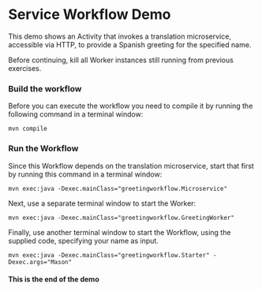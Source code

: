 # Service Workflow Demo
This demo shows an Activity that invokes a translation microservice, accessible via HTTP, to provide a Spanish greeting for the specified name.

Before continuing, kill all Worker instances still running from previous exercises.

### Build the workflow
Before you can execute the workflow you need to compile it by running the following command in a terminal window:

```
mvn compile
```

### Run the Workflow
Since this Workflow depends on the translation microservice, start that 
first by running this command in a terminal window:

```
mvn exec:java -Dexec.mainClass="greetingworkflow.Microservice"
```

Next, use a separate terminal window to start the Worker:

```
mvn exec:java -Dexec.mainClass="greetingworkflow.GreetingWorker"
```

Finally, use another terminal window to start the Workflow,
using the supplied code, specifying your name as input.

```
mvn exec:java -Dexec.mainClass="greetingworkflow.Starter" -Dexec.args="Mason"
```

#### This is the end of the demo
